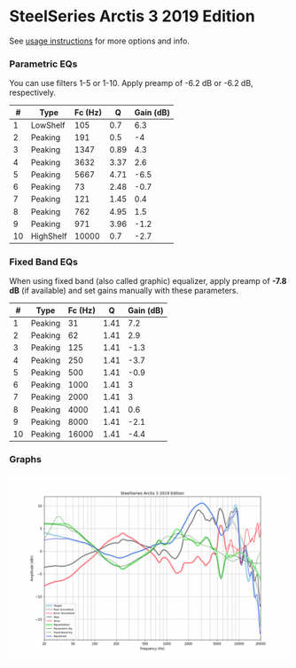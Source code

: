 # SteelSeries Arctis 3 2019 Edition
See [usage instructions](https://github.com/jaakkopasanen/AutoEq#usage) for more options and info.

### Parametric EQs
You can use filters 1-5 or 1-10. Apply preamp of -6.2 dB or -6.2 dB, respectively.

|   # | Type      |   Fc (Hz) |    Q |   Gain (dB) |
|-----|-----------|-----------|------|-------------|
|   1 | LowShelf  |       105 | 0.7  |         6.3 |
|   2 | Peaking   |       191 | 0.5  |        -4   |
|   3 | Peaking   |      1347 | 0.89 |         4.3 |
|   4 | Peaking   |      3632 | 3.37 |         2.6 |
|   5 | Peaking   |      5667 | 4.71 |        -6.5 |
|   6 | Peaking   |        73 | 2.48 |        -0.7 |
|   7 | Peaking   |       121 | 1.45 |         0.4 |
|   8 | Peaking   |       762 | 4.95 |         1.5 |
|   9 | Peaking   |       971 | 3.96 |        -1.2 |
|  10 | HighShelf |     10000 | 0.7  |        -2.7 |

### Fixed Band EQs
When using fixed band (also called graphic) equalizer, apply preamp of **-7.8 dB** (if available) and set gains manually with these parameters.

|   # | Type    |   Fc (Hz) |    Q |   Gain (dB) |
|-----|---------|-----------|------|-------------|
|   1 | Peaking |        31 | 1.41 |         7.2 |
|   2 | Peaking |        62 | 1.41 |         2.9 |
|   3 | Peaking |       125 | 1.41 |        -1.3 |
|   4 | Peaking |       250 | 1.41 |        -3.7 |
|   5 | Peaking |       500 | 1.41 |        -0.9 |
|   6 | Peaking |      1000 | 1.41 |         3   |
|   7 | Peaking |      2000 | 1.41 |         3   |
|   8 | Peaking |      4000 | 1.41 |         0.6 |
|   9 | Peaking |      8000 | 1.41 |        -2.1 |
|  10 | Peaking |     16000 | 1.41 |        -4.4 |

### Graphs
![](./SteelSeries%20Arctis%203%202019%20Edition.png)
